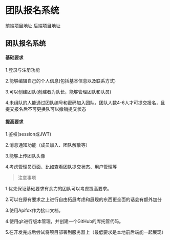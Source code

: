 # 团队报名系统

[前端项目地址](https://github.com/HerveyB3B4/TeamRegistrationSystem-Front)
[后端项目地址](https://github.com/Penryn/TeamRegistrationSystem-Back)

## 团队报名系统
#### 基础要求

1.登录与注册功能

2.能够编辑自己的个人信息(包括基本信息以及联系方式)

3.可以创建团队(创建者为队长，能够管理团队和队员)

4.未组队的人能通过团队编号和密码加入团队，团队人数4-6人才可提交报名，且提交报名后不可更换队可以撤销提交状态

#### 提高要求
1.鉴权(session或JWT)

2.消息通知功能（成员加入、团队解散等）

3.能够上传团队头像

4.考虑管理员页面、比如查看团队提交状态、用户管理等

> 注意事项

1.优先保证基础要求有余力的团队可以考虑提高要求。

2.可以在原有要求之上进行自由拓展考虑和展现的东西更全面的话会有额外加分

3.使用Apifox作为接口文档。

4.使用git进行版本管理，并创建一个GitHub的库托管代码。

5.在开发完成后尝试将项目部署到服务器上（最低要求是本地前后端能一起展现）